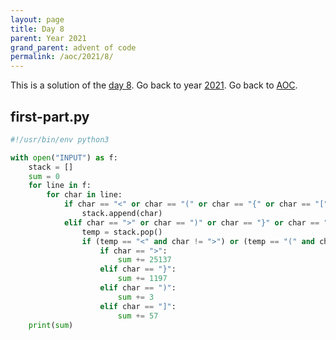 ```yaml
---
layout: page
title: Day 8
parent: Year 2021
grand_parent: advent of code
permalink: /aoc/2021/8/
---
```


This is a solution of the [day 8](https://adventofcode.com/2021/day/8). Go back to year [2021](/aoc/2021). Go back to [AOC](/aoc/).

## first-part.py

```py
#!/usr/bin/env python3

with open("INPUT") as f:
    stack = []
    sum = 0
    for line in f:
        for char in line:
            if char == "<" or char == "(" or char == "{" or char == "[":
                stack.append(char)
            elif char == ">" or char == ")" or char == "}" or char == "]":
                temp = stack.pop()
                if (temp == "<" and char != ">") or (temp == "(" and char != ")") or (temp == "[" and char != "]") or (temp == "{" and char != "}"):
                    if char == ">":
                        sum += 25137
                    elif char == "}":
                        sum += 1197
                    elif char == ")":
                        sum += 3
                    elif char == "]":
                        sum += 57
    print(sum)
```

